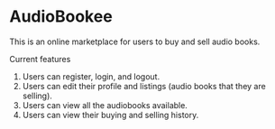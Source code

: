# AudioBookee

This is an online marketplace for users to buy and sell audio books.

Current features
1. Users can register, login, and logout.
2. Users can edit their profile and listings (audio books that they are selling).
3. Users can view all the audiobooks available.
4. Users can view their buying and selling history.




